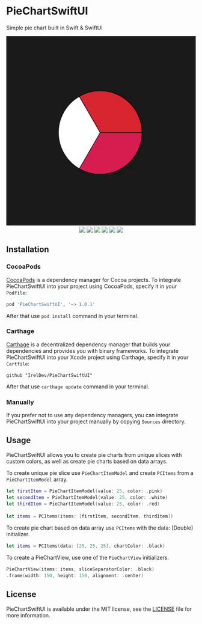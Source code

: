 # PieChartSwiftUI
Simple pie chart built in Swift &amp; SwiftUI

<p align="center">  
<img src = "Assets/Demo.gif" /><br>
  <img src = "https://img.shields.io/badge/platform-iOS%2013%2B%20%7C%20macOS%2010.15%2B-lightgrey" />
  <img src = "https://img.shields.io/badge/swift-5.0-orange.svg" />
  <img src = "https://img.shields.io/badge/license-MIT-blue.svg" />
  <img src = "https://img.shields.io/badge/carthage-✔-blue" \>
  <img src = "https://img.shields.io/badge/cocoapods-✔-green.svg" />
  <img src = "https://img.shields.io/badge/pod-v1.0.1-green" \>
</p>

## Installation

### CocoaPods
[CocoaPods](https://cocoapods.org) is a dependency manager for Cocoa projects. To integrate PieChartSwiftUI into your project using CocoaPods, specify it in your `Podfile`:

```ruby
pod 'PieChartSwiftUI', '~> 1.0.1'
```
After that use `pod install` command in your terminal.

### Carthage
[Carthage](https://github.com/Carthage/Carthage) is a decentralized dependency manager that builds your dependencies and provides you with binary frameworks. To integrate PieChartSwiftUI into your Xcode project using Carthage, specify it in your `Cartfile`:

```ogdl
github "IrelDev/PieChartSwiftUI"
```
After that use `carthage update` command in your terminal.

### Manually
If you prefer not to use any dependency managers, you can integrate PieChartSwiftUI into your project manually by copying `Sources` directory.

## Usage
PieChartSwiftUI allows you to create pie charts from unique slices with custom colors, as well as create pie charts based on data arrays.

To create unique pie slice use `PieChartItemModel` and create `PCItems` from a `PieChartItemModel` array.
```swift
let firstItem = PieChartItemModel(value: 25, color: .pink)
let secondItem = PieChartItemModel(value: 25, color: .white)
let thirdItem = PieChartItemModel(value: 25, color: .red)

let items = PCItems(items: [firstItem, secondItem, thirdItem])
```

To create pie chart based on data array use `PCItems` with the data: [Double] initializer.
```swift
let items = PCItems(data: [25, 25, 25], chartColor: .black)
```

To create a PieChartView, use one of the `PieChartView` initializers.
```swift
PieChartView(items: items, sliceSeparatorColor: .black)
.frame(width: 150, height: 150, alignment: .center)
```

## License
PieChartSwiftUI is available under the MIT license, see the [LICENSE](LICENSE) file for more information.
